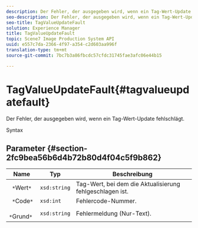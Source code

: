 ```yaml
---
description: Der Fehler, der ausgegeben wird, wenn ein Tag-Wert-Update fehlschlägt.
seo-description: Der Fehler, der ausgegeben wird, wenn ein Tag-Wert-Update fehlschlägt.
seo-title: TagValueUpdateFault
solution: Experience Manager
title: TagValueUpdateFault
topic: Scene7 Image Production System API
uuid: e557c7da-2366-4f97-a354-c2d603aa996f
translation-type: tm+mt
source-git-commit: 7bc7b3a86fbcdc57cfdc31745fae3afc06e44b15

---
```



# TagValueUpdateFault{#tagvalueupdatefault}

Der Fehler, der ausgegeben wird, wenn ein Tag-Wert-Update fehlschlägt.

Syntax

## Parameter {#section-2fc9bea56b6d4b72b80d4f04c5f9b862}

| Name | Typ | Beschreibung |
|---|---|---|
| ` *`Wert`*` | `xsd:string` | Tag-Wert, bei dem die Aktualisierung fehlgeschlagen ist. |
| ` *`Code`*` | `xsd:int` | Fehlercode-Nummer. |
| ` *`Grund`*` | `xsd:string` | Fehlermeldung (Nur-Text). |

